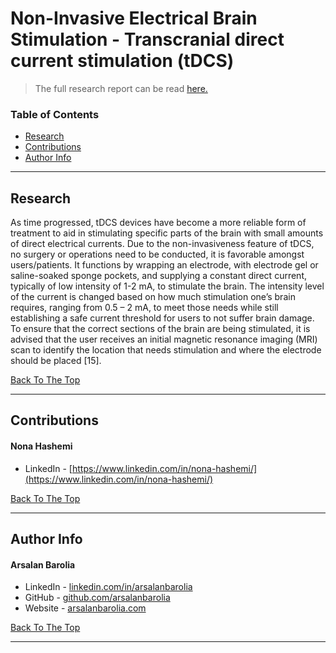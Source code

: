 <a href='#project' id='project' class='anchor' aria-hidden='true'></a>

# Non-Invasive Electrical Brain Stimulation - Transcranial direct current stimulation (tDCS)

> The full research report can be read [here.](files/tDCS-Research-Report.pdf)

### Table of Contents

- [Research](#Research)
- [Contributions](#contributions)
- [Author Info](#author-info)

---

## Research

<p align="justify">

As time progressed, tDCS devices have become a more reliable form of treatment to aid in stimulating specific parts of the brain with small amounts of direct electrical currents. Due to the non-invasiveness feature of tDCS, no surgery or operations need to be conducted, it is favorable amongst users/patients. It functions by wrapping an electrode, with electrode gel or saline-soaked sponge pockets, and supplying a constant direct current, typically of low intensity of 1-2 mA, to stimulate the brain. The intensity level of the current is changed based on how much stimulation one’s brain requires, ranging from 0.5 – 2 mA, to meet those needs while still establishing a safe current threshold for users to not suffer brain damage. To ensure that the
correct sections of the brain are being stimulated, it is advised that the user receives an initial magnetic resonance imaging (MRI) scan to identify the location that needs stimulation and where the electrode should be placed [15].

</p>

[Back To The Top](#project)

---

## Contributions

<h4>Nona Hashemi</h4>

- LinkedIn - [https://www.linkedin.com/in/nona-hashemi/](https://www.linkedin.com/in/nona-hashemi/)

[Back To The Top](#project)

---

## Author Info

<h4> Arsalan Barolia</h4>

- LinkedIn - [linkedin.com/in/arsalanbarolia](https://www.linkedin.com/in/arsalanbarolia)
- GitHub - [github.com/arsalanbarolia](https://github.com/arsalanbarolia)
- Website - [arsalanbarolia.com](https://arsalanbarolia.com)

<p></p>

[Back To The Top](#project)

---
